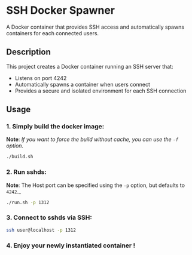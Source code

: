# SSH Docker Spawner

A Docker container that provides SSH access and automatically spawns containers for each connected users.

## Description

This project creates a Docker container running an SSH server that:
- Listens on port 4242
- Automatically spawns a container when users connect
- Provides a secure and isolated environment for each SSH connection

## Usage

### 1. Simply build the docker image:
**Note**: _If you want to force the build without cache, you can use the ``-f`` option._
```bash
./build.sh
```
### 2. Run sshds:
**Note**:
The Host port can be specified using the ``-p`` option, but defaults to ``4242``._
```bash
./run.sh -p 1312
```
### 3. Connect to sshds via SSH:
```bash
ssh user@localhost -p 1312
```
### 4. Enjoy your newly instantiated container !

